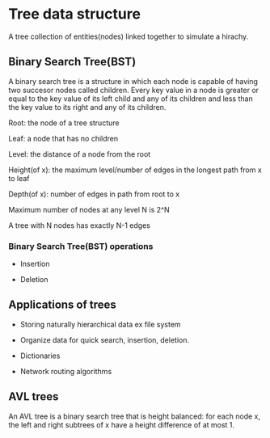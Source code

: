 # Tree data structure

A tree collection of entities(nodes) linked together to simulate a hirachy.

## Binary Search Tree(BST)

A binary search tree is a structure in which each node is capable of having two succesor nodes called children. Every key value in a node is greater or equal to the key value of its left child and any of its children and less than the key value to its right and any of its children. 

Root: the node of a tree structure  

Leaf: a node that has no children  

Level: the distance of a node from the root  

Height(of x): the maximum level/number of edges in the longest path from x to leaf  

Depth(of x): number of edges in path from root to x  

Maximum number of nodes at any level N is 2^N  

A tree with N nodes has exactly N-1 edges  

### Binary Search Tree(BST) operations

- Insertion 

- Deletion
## Applications of trees
- Storing naturally hierarchical data ex file system

- Organize data for quick search, insertion, deletion.

- Dictionaries

- Network routing algorithms

## AVL trees
An AVL tree is a binary search tree that is height balanced: for each node x, the
left and right subtrees of x have a height difference of at most 1.